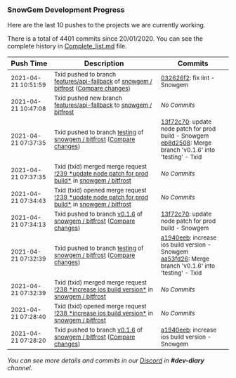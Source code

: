 
### SnowGem Development Progress

Here are the last 10 pushes to the projects we are currently working.

There is a total of 4401 commits since 20/01/2020. You can see the complete history in
 [Complete_list.md](Complete_list.md) file.

| Push Time | Description | Commits |
| --- | --- | --- |
| <sub>2021-04-21 10:51:59</sub> | <sub>Txid pushed to branch [features/api\-fallback](https://gitlab.com/snowgem/bitfrost/commits/features/api-fallback) of [snowgem / bitfrost](https://gitlab.com/snowgem/bitfrost) ([Compare changes](https://gitlab.com/snowgem/bitfrost/compare/83410b9676c4e1fd7559f5d045b2cd0eb599d62b...032626f2c01d295ba6c22832b5faaf8c0d6e36b0))</sub> | <sub>[032626f2](https://gitlab.com/snowgem/bitfrost/-/commit/032626f2c01d295ba6c22832b5faaf8c0d6e36b0): fix lint - Snowgem</sub> |
| <sub>2021-04-21 10:47:08</sub> | <sub>Txid pushed new branch [features/api\-fallback](https://gitlab.com/snowgem/bitfrost/commits/features/api-fallback) to [snowgem / bitfrost](https://gitlab.com/snowgem/bitfrost)</sub> | <sub>_No Commits_</sub> |
| <sub>2021-04-21 07:37:35</sub> | <sub>Txid pushed to branch [testing](https://gitlab.com/snowgem/bitfrost/commits/testing) of [snowgem / bitfrost](https://gitlab.com/snowgem/bitfrost) ([Compare changes](https://gitlab.com/snowgem/bitfrost/compare/aa53fd2644dc0f33ba73cfe5de9dfaf2761226f2...eb8d2508618ab1302ae8023d71dac312d77e69dc))</sub> | <sub>[13f72c70](https://gitlab.com/snowgem/bitfrost/-/commit/13f72c70ebd86583756459e7d4a1720b887c7326): update node patch for prod build - Snowgem<br>[eb8d2508](https://gitlab.com/snowgem/bitfrost/-/commit/eb8d2508618ab1302ae8023d71dac312d77e69dc): Merge branch 'v0.1.6' into 'testing' - Txid</sub> |
| <sub>2021-04-21 07:37:35</sub> | <sub>Txid (txid) merged merge request [\!239 \*update node patch for prod build\*](https://gitlab.com/snowgem/bitfrost/-/merge_requests/239) in [snowgem / bitfrost](https://gitlab.com/snowgem/bitfrost)</sub> | <sub>_No Commits_</sub> |
| <sub>2021-04-21 07:34:43</sub> | <sub>Txid (txid) opened merge request [\!239 \*update node patch for prod build\*](https://gitlab.com/snowgem/bitfrost/-/merge_requests/239) in [snowgem / bitfrost](https://gitlab.com/snowgem/bitfrost)</sub> | <sub>_No Commits_</sub> |
| <sub>2021-04-21 07:34:13</sub> | <sub>Txid pushed to branch [v0\.1\.6](https://gitlab.com/snowgem/bitfrost/commits/v0.1.6) of [snowgem / bitfrost](https://gitlab.com/snowgem/bitfrost) ([Compare changes](https://gitlab.com/snowgem/bitfrost/compare/a1940eebfa70fb2835556f2d9ef63abb447b7e2b...13f72c70ebd86583756459e7d4a1720b887c7326))</sub> | <sub>[13f72c70](https://gitlab.com/snowgem/bitfrost/-/commit/13f72c70ebd86583756459e7d4a1720b887c7326): update node patch for prod build - Snowgem</sub> |
| <sub>2021-04-21 07:32:39</sub> | <sub>Txid pushed to branch [testing](https://gitlab.com/snowgem/bitfrost/commits/testing) of [snowgem / bitfrost](https://gitlab.com/snowgem/bitfrost) ([Compare changes](https://gitlab.com/snowgem/bitfrost/compare/84d5264fea9b8919905615d1957559d79a7f2b86...aa53fd2644dc0f33ba73cfe5de9dfaf2761226f2))</sub> | <sub>[a1940eeb](https://gitlab.com/snowgem/bitfrost/-/commit/a1940eebfa70fb2835556f2d9ef63abb447b7e2b): increase ios build version - Snowgem<br>[aa53fd26](https://gitlab.com/snowgem/bitfrost/-/commit/aa53fd2644dc0f33ba73cfe5de9dfaf2761226f2): Merge branch 'v0.1.6' into 'testing' - Txid</sub> |
| <sub>2021-04-21 07:32:39</sub> | <sub>Txid (txid) merged merge request [\!238 \*increase ios build version\*](https://gitlab.com/snowgem/bitfrost/-/merge_requests/238) in [snowgem / bitfrost](https://gitlab.com/snowgem/bitfrost)</sub> | <sub>_No Commits_</sub> |
| <sub>2021-04-21 07:28:40</sub> | <sub>Txid (txid) opened merge request [\!238 \*increase ios build version\*](https://gitlab.com/snowgem/bitfrost/-/merge_requests/238) in [snowgem / bitfrost](https://gitlab.com/snowgem/bitfrost)</sub> | <sub>_No Commits_</sub> |
| <sub>2021-04-21 07:28:20</sub> | <sub>Txid pushed to branch [v0\.1\.6](https://gitlab.com/snowgem/bitfrost/commits/v0.1.6) of [snowgem / bitfrost](https://gitlab.com/snowgem/bitfrost) ([Compare changes](https://gitlab.com/snowgem/bitfrost/compare/3cfd5511b605645a01835d56ffef5f0ae3533730...a1940eebfa70fb2835556f2d9ef63abb447b7e2b))</sub> | <sub>[a1940eeb](https://gitlab.com/snowgem/bitfrost/-/commit/a1940eebfa70fb2835556f2d9ef63abb447b7e2b): increase ios build version - Snowgem</sub> |

_You can see more details and commits in our [Discord](https://discord.gg/zumGnbg) in **#dev-diary** channel._
